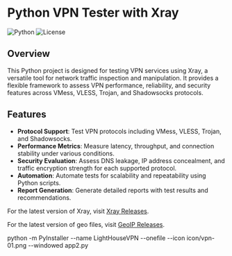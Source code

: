 # Python VPN Tester with Xray

![Python](https://img.shields.io/badge/Python-3.8%2B-blue)
![License](https://img.shields.io/badge/license-MIT-green)

## Overview
This Python project is designed for testing VPN services using Xray, a versatile tool for network traffic inspection and manipulation. It provides a flexible framework to assess VPN performance, reliability, and security features across VMess, VLESS, Trojan, and Shadowsocks protocols.

## Features
- **Protocol Support**: Test VPN protocols including VMess, VLESS, Trojan, and Shadowsocks.
- **Performance Metrics**: Measure latency, throughput, and connection stability under various conditions.
- **Security Evaluation**: Assess DNS leakage, IP address concealment, and traffic encryption strength for each supported protocol.
- **Automation**: Automate tests for scalability and repeatability using Python scripts.
- **Report Generation**: Generate detailed reports with test results and recommendations.

For the latest version of Xray, visit [Xray Releases](https://github.com/XTLS/Xray-core/releases).

For the latest version of geo files, visit [GeoIP Releases](https://github.com/v2fly/geoip/releases).

python -m PyInstaller --name LightHouseVPN --onefile --icon icon/vpn-01.png --windowed app2.py